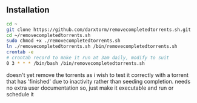 
## Installation ##
``` bash
cd ~
git clone https://github.com/darxtorm/removecompletedtorrents.sh.git
cd ~/removecompletedtorrents.sh
sudo chmod +x ./removecompletedtorrents.sh
ln ./removecompletedtorrents.sh /bin/removecompletedtorrents.sh
crontab -e
# crontab record to make it run at 3am daily, modify to suit
0 3 * * * /bin/bash /bin/removecompletedtorrents.sh
```

doesn't yet remove the torrents as i wish to test it correctly with a torrent that has 'finished' due to inactivity rather than seeding completion. needs no extra user documentation so, just make it executable and run or schedule it
